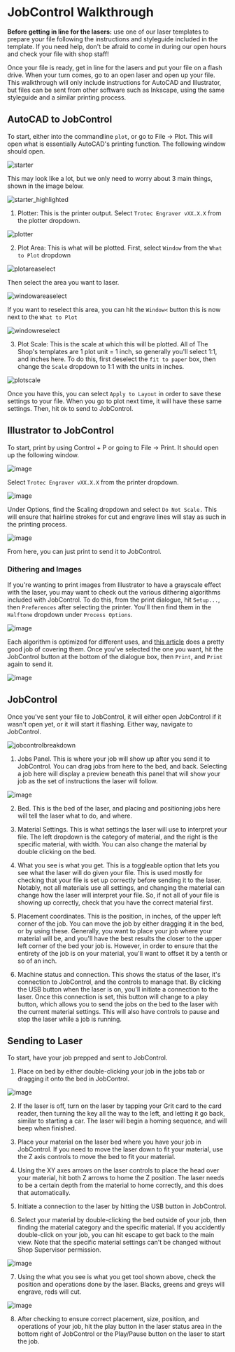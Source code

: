 # JobControl Walkthrough

**Before getting in line for the lasers:** use one of our laser templates to prepare your file following the instructions and styleguide included in the template. If you need help, don't be afraid to come in during our open hours and check your file with shop staff!

Once your file is ready, get in line for the lasers and put your file on a flash drive. When your turn comes, go to an open laser and open up your file. This walkthrough will only include instructions for AutoCAD and Illustrator, but files can be sent from other software such as Inkscape, using the same styleguide and a similar printing process. 

## AutoCAD to JobControl
To start, either into the commandline `plot`, or go to File -> Plot. This will open what is essentially AutoCAD's printing function. The following window should open.

![starter](https://raw.githubusercontent.com/theLadyStardust/scd-shop/main/images/autocadplotstart.JPG)

This may look like a lot, but we only need to worry about 3 main things, shown in the image below.

![starter_highlighted](https://raw.githubusercontent.com/theLadyStardust/scd-shop/main/images/starter_highlighted.png)

1. Plotter: This is the printer output. Select `Trotec Engraver vXX.X.X` from the plotter dropdown. 

![plotter](https://raw.githubusercontent.com/theLadyStardust/scd-shop/main/images/autocadplotter.JPG)

2. Plot Area: This is what will be plotted. First, select `Window` from the `What to Plot` dropdown

![plotareaselect](https://raw.githubusercontent.com/theLadyStardust/scd-shop/main/images/autocadplotareaselect.JPG)

Then select the area you want to laser. 

![windowareaselect](https://raw.githubusercontent.com/theLadyStardust/scd-shop/main/images/autocadwindowselect.JPG)

If you want to reselect this area, you can hit the `Window<` button this is now next to the `What to Plot` 

![windowreselect](https://github.com/theLadyStardust/scd-shop/blob/main/images/windowreselect.JPG)

3. Plot Scale: This is the scale at which this will be plotted. All of The Shop's templates are 1 plot unit = 1 inch, so generally you'll select 1:1, and inches here. To do this, first deselect the `fit to paper` box, then change the `Scale` dropdown to 1:1 with the units in inches.

![plotscale](https://raw.githubusercontent.com/theLadyStardust/scd-shop/main/images/plotscale.JPG)


Once you have this, you can select `Apply to Layout` in order to save these settings to your file. When you go to plot next time, it will have these same settings. Then, hit `Ok` to send to JobControl.

## Illustrator to JobControl
To start, print by using Control + P or going to File -> Print. It should open up the following window. 

![image](https://user-images.githubusercontent.com/63514508/211379006-8bd3fbd2-85d4-40d8-968b-7376a6dc4640.png)

Select `Trotec Engraver vXX.X.X` from the printer dropdown.

![image](https://user-images.githubusercontent.com/63514508/211379360-220ee3e7-54b8-4870-bf48-a1ffd1de8c8d.png)

Under Options, find the Scaling dropdown and select `Do Not Scale.` This will ensure that hairline strokes for cut and engrave lines will stay as such in the printing process. 

![image](https://user-images.githubusercontent.com/63514508/211379758-92075bff-691f-4799-9d34-eb6e739370af.png)

From here, you can just print to send it to JobControl.

### Dithering and Images

If you're wanting to print images from Illustrator to have a grayscale effect with the laser, you may want to check out the various dithering algorithms included with JobControl. To do this, from the print dialogue, hit `Setup...`, then `Preferences` after selecting the printer. You'll then find them in the `Halftone` dropdown under `Process Options`. 

![image](https://user-images.githubusercontent.com/63514508/211381203-76200651-5043-430f-9ced-33ead08f2762.png)

Each algorithm is optimized for different uses, and [this article](https://tannerhelland.com/2012/12/28/dithering-eleven-algorithms-source-code.html) does a pretty good job of covering them. Once you've selected the one you want, hit the JobControl button at the bottom of the dialogue box, then `Print`, and `Print` again to send it. 

![image](https://user-images.githubusercontent.com/63514508/211381073-d959d84c-9491-44cb-b2c3-ec596436f235.png)


## JobControl
Once you've sent your file to JobControl, it will either open JobControl if it wasn't open yet, or it will start it flashing. Either way, navigate to JobControl.

![jobcontrolbreakdown](https://user-images.githubusercontent.com/63514508/211382921-615a3231-91f6-4e24-beed-a2a12ec8199f.png)

1. Jobs Panel. This is where your job will show up after you send it to JobControl. You can drag jobs from here to the bed, and back. Selecting a job here will display a preview beneath this panel that will show your job as the set of instructions the laser will follow.

![image](https://user-images.githubusercontent.com/63514508/211383427-051e52ae-90a0-4eb2-8253-a3a74c4751c3.png)

2. Bed. This is the bed of the laser, and placing and positioning jobs here will tell the laser what to do, and where. 

3. Material Settings. This is what settings the laser will use to interpret your file. The left dropdown is the category of material, and the right is the specific material, with width. You can also change the material by double clicking on the bed. 

4. What you see is what you get. This is a toggleable option that lets you see what the laser will do given your file. This is used mostly for checking that your file is set up correctly before sending it to the laser. Notably, not all materials use all settings, and changing the material can change how the laser will interpret your file. So, if not all of your file is showing up correctly, check that you have the correct material first. 

5. Placement coordinates. This is the position, in inches, of the upper left corner of the job. You can move the job by either dragging it in the bed, or by using these. Generally, you want to place your job where your material will be, and you'll have the best results the closer to the upper left corner of the bed your job is. However, in order to ensure that the entirety of the job is on your material, you'll want to offset it by a tenth or so of an inch. 

6. Machine status and connection. This shows the status of the laser, it's connection to JobControl, and the controls to manage that. By clicking the USB button when the laser is on, you'll initiate a connection to the laser. Once this connection is set, this button will change to a play button, which allows you to send the jobs on the bed to the laser with the current material settings. This will also have controls to pause and stop the laser while a job is running. 

## Sending to Laser
To start, have your job prepped and sent to JobControl.

1. Place on bed by either double-clicking your job in the jobs tab or dragging it onto the bed in JobControl.

![image](https://user-images.githubusercontent.com/63514508/211390658-a9cc6a40-cd18-4c4c-8cf1-a11dced94de5.png)

2. If the laser is off, turn on the laser by tapping your Grit card to the card reader, then turning the key all the way to the left, and letting it go back, similar to starting a car. The laser will begin a homing sequence, and will beep when finished.

3. Place your material on the laser bed where you have your job in JobControl. If you need to move the laser down to fit your material, use the Z axis controls to move the bed to fit your material.

5. Using the XY axes arrows on the laser controls to place the head over your material, hit both Z arrows to home the Z position. The laser needs to be a certain depth from the material to home correctly, and this does that automatically. 

6. Initiate a connection to the laser by hitting the USB button in JobControl. 

6. Select your material by double-clicking the bed outside of your job, then finding the material category and the specific material. If you accidently double-click on your job,  you can hit escape to get back to the main view. Note that the specific material settings can't be changed without Shop Supervisor permission. 

![image](https://user-images.githubusercontent.com/63514508/211390466-bb73d001-0bf5-4587-9483-770902c8a730.png)

7. Using the what you see is what you get tool shown above, check the position and operations done by the laser. Blacks, greens and greys will engrave, reds will cut. 

![image](https://user-images.githubusercontent.com/63514508/211390869-3f604771-1df0-4980-b617-89ffc9438515.png)

8. After checking to ensure correct placement, size, position, and operations of your job, hit the play button in the laser status area in the bottom right of JobControl or the Play/Pause button on the laser to start the job. 
